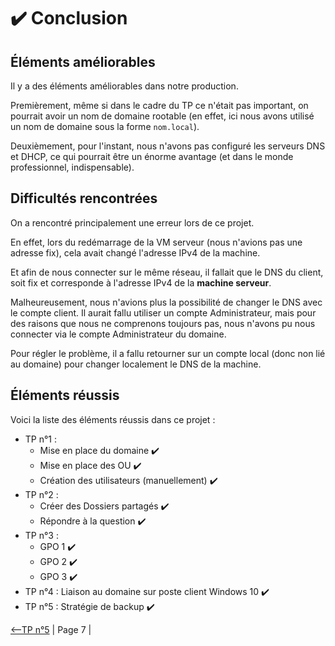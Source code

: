 # :heavy_check_mark: Conclusion

## Éléments améliorables

Il y a des éléments améliorables dans notre production.

Premièrement, même si dans le cadre du TP ce n'était pas important, on pourrait avoir un nom de domaine rootable (en effet, ici nous avons utilisé un nom de domaine sous la forme ``nom.local``).

Deuxièmement, pour l'instant, nous n'avons pas configuré les serveurs DNS et DHCP, ce qui pourrait être un énorme avantage (et dans le monde professionnel, indispensable).

## Difficultés rencontrées

On a rencontré principalement une erreur lors de ce projet.

En effet, lors du redémarrage de la VM serveur (nous n'avions pas une adresse fix), cela avait changé l'adresse IPv4 de la machine.

Et afin de nous connecter sur le même réseau, il fallait que le DNS du client, soit fix et corresponde à l'adresse IPv4 de la **machine serveur**.


Malheureusement, nous n'avions plus la possibilité de changer le DNS avec le compte client. Il aurait fallu utiliser un compte Administrateur, mais pour des raisons que nous ne comprenons toujours pas, nous n'avons pu nous connecter via le compte Administrateur du domaine.

Pour régler le problème, il a fallu retourner sur un compte local (donc non lié au domaine) pour changer localement le DNS de la machine.

## Éléments réussis

Voici la liste des éléments réussis dans ce projet :
- TP n°1 :
    - Mise en place du domaine :heavy_check_mark:
    - Mise en place des OU :heavy_check_mark:
    - Création des utilisateurs (manuellement) :heavy_check_mark:
- TP n°2 :
    - Créer des Dossiers partagés :heavy_check_mark:
    - Répondre à la question :heavy_check_mark:
- TP n°3 :
    - GPO 1 :heavy_check_mark:
    - GPO 2 :heavy_check_mark:
    - GPO 3 :heavy_check_mark:
- TP n°4 : Liaison au domaine sur poste client Windows 10 :heavy_check_mark:
- TP n°5 : Stratégie de backup :heavy_check_mark:

[<--TP n°5](../tp5/tp5.md) | Page 7 |